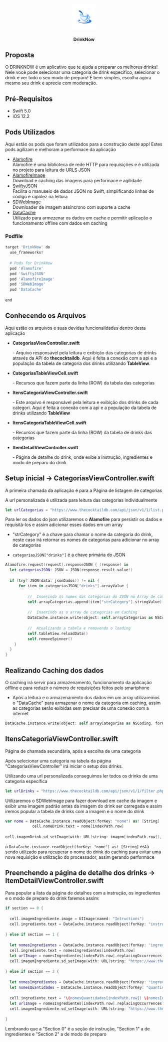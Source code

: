<!--
*** Thanks for checking out this README Template. If you have a suggestion that would
*** make this better, please fork the repo and create a pull request or simply open
*** an issue with the tag "enhancement".
*** Thanks again! Now go create something AMAZING! :D
-->





<!-- PROJECT SHIELDS -->
<!--
*** I'm using markdown "reference style" links for readability.
*** Reference links are enclosed in brackets [ ] instead of parentheses ( ).
*** See the bottom of this document for the declaration of the reference variables
*** for contributors-url, forks-url, etc. This is an optional, concise syntax you may use.
*** https://www.markdownguide.org/basic-syntax/#reference-style-links
-->


<!-- PROJECT LOGO -->
<br />
<p align="center">
  <a href="https://github.com/othneildrew/Best-README-Template">
    <img src="Images/logo_dn.png" alt="Logo" width="80" height="80">
  </a>

  <h4 align="center">DrinkNow</h4>

## Proposta
  <p align="left">
   O DRINKNOW é um aplicativo que te ajuda a preparar os melhores drinks! Nele você pode selecionar uma categoria de drink específico, selecionar o drink e ver todo o seu modo de preparo! É bem simples, escolha agora mesmo seu drink e aprecie com moderação.
</p>

## Pré-Requisitos
* Swift 5.0
* iOS 12.2

## Pods Utilizados
Aqui estão os pods que foram utilizados para a construção deste app! Estes pods agilizam e melhoram a performace da aplicação
* [Alamofire](https://github.com/Alamofire/Alamofire)
<br/>Alamofire é uma biblioteca de rede HTTP para requisições e é utilizada no projeto para leitura de URLS JSON
* [AlamofireImage](https://github.com/Alamofire/AlamofireImage)
<br/>Download e caching das imagens para performace e agilidade
* [SwiftyJSON](https://github.com/SwiftyJSON/SwiftyJSON)
<br/>Facilita o manuseio de dados JSON no Swift, simplificando linhas de código e rapidez na leitura
* [SDWebImage](https://github.com/SDWebImage/SDWebImage)
<br/>Downloader de imagem assíncrono com suporte a cache
* [DataCache](https://github.com/huynguyencong/DataCache)
<br/>Utilizado para armezenar os dados em cache e permitir aplicação o funcionamento offline com dados em caching

### Podfile
```sh
target 'DrinkNow' do
  use_frameworks!

  # Pods for DrinkNow
  pod 'Alamofire'
  pod 'SwiftyJSON'
  pod 'AlamofireImage'
  pod 'SDWebImage'
  pod 'DataCache'
  
end
```

<!-- GETTING STARTED -->
## Conhecendo os Arquivos
Aqui estão os arquivos e suas devidas funcionalidades dentro desta aplicação

* <b>CategoriasViewController.swift</b>
<br/><p>  - Arquivo responsável pela leitura e exibição das categorias de drinks através da API do <b>thecocktaildb</b>. Aqui é feita a conexão com a api e a população da tabela de categoria dos drinks utilizando <b>TableView</b>.</p> 

* <b>CategoriasTableViewCell.swift</b>
<br/><p>  - Recursos que fazem parte da linha (ROW) da tabela das categorias</p>

* <b>ItensCategoriaViewController.swift</b>
<br/><p>  - Este arquivo é responsável pela leitura e exibição dos drinks de cada categori. Aqui é feita a conexão com a api e a população da tabela de drinks utilizando <b>TableView</b></p>

* <b>ItensCategoriaTableViewCell.swift</b>
<br/><p>  - Recursos que fazem parte da linha (ROW) da tabela de drinks das categorias</p>

* <b>ItemDetailViewController.swift</b>
<br/><p>  - Página de detalhe do drink, onde exibe a instrução, ingredientes e modo de preparo do drink</p>

## Setup inicial -> CategoriasViewController.swift
A primeira chamada da aplicação é para a Página de listagem de categorias

A url personalizada é utilizada para leitura das categorias individualmente
```SWIFT
let urlCategorias = "https://www.thecocktaildb.com/api/json/v1/1/list.php?c=list"
```

Para ler os dados do json utilizaremos o <b>Alamofire</b> para persistir os dados e requisitá-los e assim adicionar esses dados em um array

* "strCategory" é a chave para chamar o nome da categoria do drink, neste caso irá retornar os nomes de categorias para adicionar no array de categorias

* `categoriasJSON["drinks"]` é a chave primária do JSON

```SWIFT
Alamofire.request(request).responseJSON { (response) in
  let categoriasJSON: JSON = JSON(response.result.value!)
                
  if (try? JSON(data: jsonDados)) != nil {
      for item in categoriasJSON["drinks"].arrayValue {
                        
          //  Inserindo os nomes das categorias do JSON no Array de categorias
          self.arrayCategorias.append(item["strCategory"].stringValue)
                        
          //  Inserindo as o array de categorias em Caching
          DataCache.instance.write(object: self.arrayCategorias as NSCoding, forKey: "categoriaNome")
                        
          //  Atualizando a tabela e removendo o loading
          self.tableView.reloadData()
          self.removeSpinner()       
    }
  }
}
```

## Realizando Caching dos dados
O caching irá servir para armazenamento, funcionamento da aplicação offline e para reduzir o número de requisições feitos pelo smartphone

  - Após a leitura e o armazenamento dos dados em um array utilizaremos o "DataCache" para armazenar o nome da categoria em caching, assim as categorias serão exibidas sem precisar de uma conexão com a internet

```SWIFT
DataCache.instance.write(object: self.arrayCategorias as NSCoding, forKey: "categoriaNome")
```

## ItensCategoriaViewController.swift
Página de chamada secundária, após a escolha de uma categoria

Após selecionar uma categoria na tabela da página "CategoriasViewController" irá iniciar o setup dos drinks.

Utilizando uma url personalizada conseguimos ler todos os drinks de uma categoria específica
```SWIFT
let urlDrinks = "https://www.thecocktaildb.com/api/json/v1/1/filter.php?c=\(NomeDaCategoriaSelecionada)"
```

Utilizaremos o SDWebImage para fazer download em cache da imagem e exibir uma imagem padrão antes da imagem do drink ser carregada e assim iremos popular a tabela de drinks com a imagem e o nome do drink

```SWIFT
var nome = DataCache.instance.readObject(forKey: "nome") as! [String]
            cell.nomeDrink.text = nome[indexPath.row]
            
cell.imagemDrink.sd_setImage(with: URL(string: imagem[indexPath.row]), placeholderImage: UIImage(named: "default"))
```

o `DataCache.instance.readObject(forKey: "nome") as! [String]` está sendo utilizado para recuperar o nome do drink do caching para evitar uma nova requisição e utilização do processador, assim gerando performace

## Preenchendo a página de detalhe dos drinks -> ItemDetailViewController.swift

Para popular a lista da página de detalhes com a instrução, os ingredientes e o modo de preparo do drink faremos assim:

```SWIFT
if section == 0 {
            
  cell.imagemIngrediente.image = UIImage(named: "Intructions")
  cell.ingrediente.text = DataCache.instance.readObject(forKey: "instrucao") as? String
            
} else if section == 1 {
            
  let nomesIngredientes = DataCache.instance.readObject(forKey: "ingredientes") as! [String]
  cell.ingrediente.text = nomesIngredientes[indexPath.row]
  let urlImage = nomesIngredientes[indexPath.row].replacingOccurrences(of: " ", with: "%20", options: .literal, range: nil)
  cell.imagemIngrediente.sd_setImage(with: URL(string: "https://www.thecocktaildb.com/images/ingredients/\(urlImage).png"), placeholderImage: UIImage(named: "default"))
            
} else if section == 2 {
            
  let nomesIngredientes = DataCache.instance.readObject(forKey: "ingredientes") as! [String]
  let nomesQuantidades = DataCache.instance.readObject(forKey: "quantidades") as! [String]
            
  cell.ingrediente.text = "\(nomesQuantidades[indexPath.row]) \(nomesIngredientes[indexPath.row])"
  let urlImage = nomesIngredientes[indexPath.row].replacingOccurrences(of: " ", with: "%20", options: .literal, range: nil)
  cell.imagemIngrediente.sd_setImage(with: URL(string: "https://www.thecocktaildb.com/images/ingredients/\(urlImage).png"), placeholderImage: UIImage(named: "default"))
            
}
```
Lembrando que a "Section 0" é a seção de instrução, "Section 1" a de ingredientes e "Section 2" a de modo de preparo
